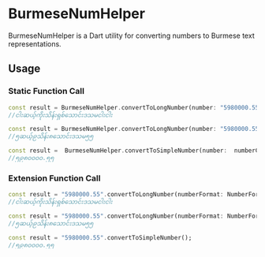 # BurmeseNumHelper

BurmeseNumHelper is a Dart utility for converting numbers to Burmese text representations.


## Usage

### Static Function Call

```dart
const result = BurmeseNumHelper.convertToLongNumber(number: "5980000.55", numberFormat: NumberFormat.plainText);
//ငါးဆယ့်ကိုးသိန်းရှစ်သောင်းဒသမငါးငါး

const result = BurmeseNumHelper.convertToLongNumber(number: "5980000.55", numberFormat: NumberFormat.numberInText);
//၅ဆယ့်၉သိန်း၈သောင်းဒသမ၅၅

const result =  BurmeseNumHelper.convertToSimpleNumber(number:  numberController.text);
//၅၉၈၀၀၀၀.၅၅
```

### Extension Function Call

```dart
const result = "5980000.55".convertToLongNumber(numberFormat: NumberFormat.plainText);
//ငါးဆယ့်ကိုးသိန်းရှစ်သောင်းဒသမငါးငါး

const result = "5980000.55".convertToLongNumber(numberFormat: NumberFormat.numberInText);
//၅ဆယ့်၉သိန်း၈သောင်းဒသမ၅၅

const result = "5980000.55".convertToSimpleNumber();
//၅၉၈၀၀၀၀.၅၅
```


